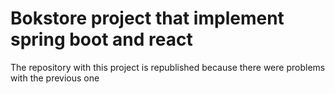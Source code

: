 # Bokstore project that implement spring boot and react
The repository with this project is republished because there were problems with the previous one
